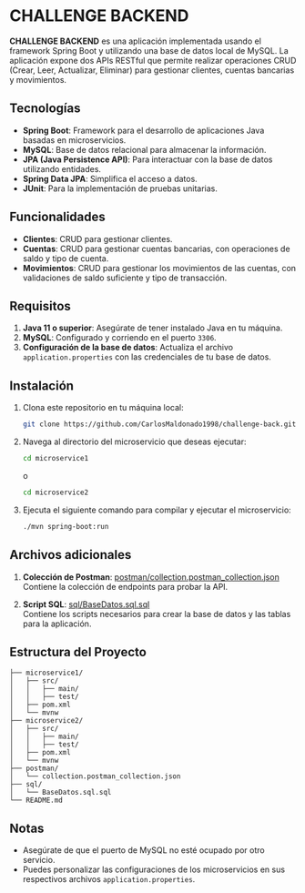 # CHALLENGE BACKEND

**CHALLENGE BACKEND** es una aplicación implementada usando el framework Spring Boot y utilizando una base de datos local de MySQL. La aplicación expone dos APIs RESTful que permite realizar operaciones CRUD (Crear, Leer, Actualizar, Eliminar) para gestionar clientes, cuentas bancarias y movimientos.

## Tecnologías

- **Spring Boot**: Framework para el desarrollo de aplicaciones Java basadas en microservicios.
- **MySQL**: Base de datos relacional para almacenar la información.
- **JPA (Java Persistence API)**: Para interactuar con la base de datos utilizando entidades.
- **Spring Data JPA**: Simplifica el acceso a datos.
- **JUnit**: Para la implementación de pruebas unitarias.
  
## Funcionalidades

- **Clientes**: CRUD para gestionar clientes.
- **Cuentas**: CRUD para gestionar cuentas bancarias, con operaciones de saldo y tipo de cuenta.
- **Movimientos**: CRUD para gestionar los movimientos de las cuentas, con validaciones de saldo suficiente y tipo de transacción.


## Requisitos

1. **Java 11 o superior**: Asegúrate de tener instalado Java en tu máquina.
2. **MySQL**: Configurado y corriendo en el puerto `3306`.
3. **Configuración de la base de datos**: Actualiza el archivo `application.properties` con las credenciales de tu base de datos.

## Instalación

1. Clona este repositorio en tu máquina local:
   ```bash
   git clone https://github.com/CarlosMaldonado1998/challenge-back.git
   ```
2. Navega al directorio del microservicio que deseas ejecutar:
   ```bash
   cd microservice1
   ```
   o
   ```bash
   cd microservice2
   ```
3. Ejecuta el siguiente comando para compilar y ejecutar el microservicio:
   ```bash
   ./mvn spring-boot:run
   ```


## Archivos adicionales

1. **Colección de Postman**: [postman/collection.postman_collection.json](postman/collection.postman_collection.json)  
   Contiene la colección de endpoints para probar la API.

2. **Script SQL**: [sql/BaseDatos.sql.sql](sql/BaseDatos.sql.sql)  
   Contiene los scripts necesarios para crear la base de datos y las tablas para la aplicación.

## Estructura del Proyecto

```
├── microservice1/
│   ├── src/
│   │   ├── main/
│   │   ├── test/
│   ├── pom.xml
│   └── mvnw
├── microservice2/
│   ├── src/
│   │   ├── main/
│   │   ├── test/
│   ├── pom.xml
│   └── mvnw
├── postman/
│   └── collection.postman_collection.json
├── sql/
│   └── BaseDatos.sql.sql
└── README.md
```


## Notas

- Asegúrate de que el puerto de MySQL no esté ocupado por otro servicio.
- Puedes personalizar las configuraciones de los microservicios en sus respectivos archivos `application.properties`.
